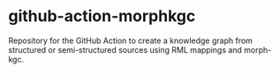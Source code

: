 # github-action-morphkgc
Repository for the GitHub Action to create a knowledge graph from structured or semi-structured sources using RML mappings and morph-kgc.  
       